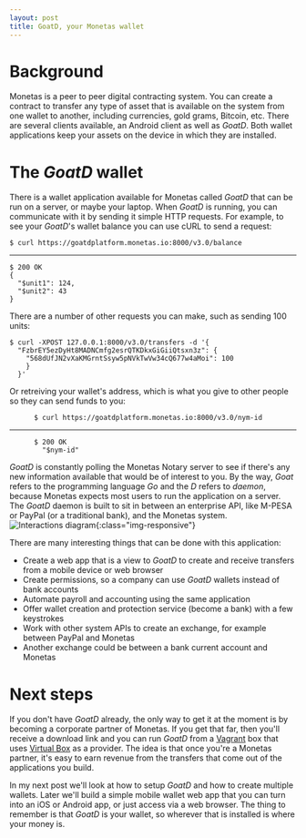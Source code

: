 ```yaml
---
layout: post
title: GoatD, your Monetas wallet
---
```


# Background

Monetas is a peer to peer digital contracting system. You can create a contract to transfer any type of asset that is available on the system from one wallet to another, including currencies, gold grams, Bitcoin, etc. There are several clients available, an Android client as well as *GoatD*. Both wallet applications keep your assets on the device in which they are installed.

# The *GoatD* wallet

There is a wallet application available for Monetas called *GoatD* that can be run on a server, or maybe your laptop. When *GoatD* is running, you can communicate with it by sending it simple HTTP requests. For example, to see your *GoatD*'s wallet balance you can use cURL to send a request:



    $ curl https://goatdplatform.monetas.io:8000/v3.0/balance

<hr class="codebreak">

    $ 200 OK
    {
      "$unit1": 124,
      "$unit2": 43
    }

There are a number of other requests you can make, such as sending 100 units:



    $ curl -XPOST 127.0.0.1:8000/v3.0/transfers -d '{
      "FzbrEY5ezDyHt8MADNCmfg2esrQTKDkxGiGiiQtsxn3z": {
        "568dUfJN2vXaKMGrntSsyw5pNVkTwVw34cQ677w4aMoi": 100
        }
      }'

Or retreiving your wallet's address, which is what you give to other people so they can send funds to you:




          $ curl https://goatdplatform.monetas.io:8000/v3.0/nym-id

<hr class="codebreak">

          $ 200 OK
            "$nym-id"

*GoatD* is constantly polling the Monetas Notary server to see if there's any new information available that would be of interest to you. By the way, *Goat* refers to the programming language *Go* and the *D* refers to *daemon*, because Monetas expects most users to run the application on a server. The *GoatD* daemon is built to sit in between an enterprise API, like M-PESA or PayPal (or a traditional bank), and the Monetas system. ![Interactions diagram](/website/assets/img/interactions-diagram.png){:class="img-responsive"}

There are many interesting things that can be done with this application:

* Create a web app that is a view to *GoatD* to create and receive transfers from a mobile device or web browser
* Create permissions, so a company can use *GoatD* wallets instead of bank accounts
* Automate payroll and accounting using the same application
* Offer wallet creation and protection service (become a bank) with a few keystrokes
* Work with other system APIs to create an exchange, for example between PayPal and Monetas
* Another exchange could be between a bank current account and Monetas

# Next steps

If you don't have *GoatD* already, the only way to get it at the moment is by becoming a corporate partner of Monetas. If you get that far, then you'll receive a download link and you can run *GoatD* from a [Vagrant](https://www.vagrantup.com/) box that uses [Virtual Box](https://www.virtualbox.org/wiki/Downloads) as a provider. The idea is that once you're a Monetas partner, it's easy to earn revenue from the transfers that come out of the applications you build.

In my next post we'll look at how to setup *GoatD* and how to create multiple wallets. Later we'll build a simple mobile wallet web app that you can turn into an iOS or Android app, or just access via a web browser. The thing to remember is that *GoatD* is your wallet, so wherever that is installed is where your money is.
